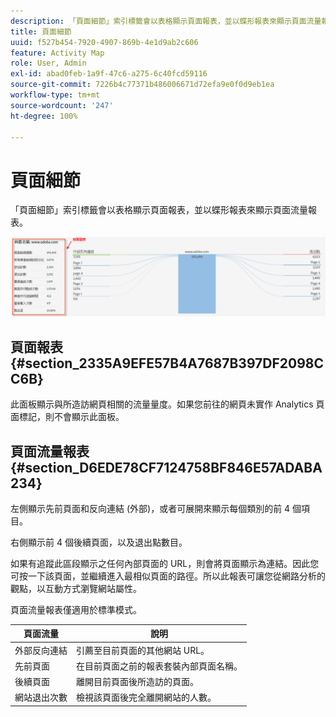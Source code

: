 ```yaml
---
description: 「頁面細節」索引標籤會以表格顯示頁面報表，並以蝶形報表來顯示頁面流量報表。
title: 頁面細節
uuid: f527b454-7920-4907-869b-4e1d9ab2c606
feature: Activity Map
role: User, Admin
exl-id: abad0feb-1a9f-47c6-a275-6c40fcd59116
source-git-commit: 7226b4c77371b486006671d72efa9e0f0d9eb1ea
workflow-type: tm+mt
source-wordcount: '247'
ht-degree: 100%

---
```


# 頁面細節

「頁面細節」索引標籤會以表格顯示頁面報表，並以蝶形報表來顯示頁面流量報表。

![](assets/page_flow.png)

## 頁面報表 {#section_2335A9EFE57B4A7687B397DF2098CC6B}

此面板顯示與所造訪網頁相關的流量量度。如果您前往的網頁未實作 Analytics 頁面標記，則不會顯示此面板。

## 頁面流量報表 {#section_D6EDE78CF7124758BF846E57ADABA234}

左側顯示先前頁面和反向連結 (外部)，或者可展開來顯示每個類別的前 4 個項目。

右側顯示前 4 個後續頁面，以及退出點數目。

如果有追蹤此區段顯示之任何內部頁面的 URL，則會將頁面顯示為連結。因此您可按一下該頁面，並繼續進入最相似頁面的路徑。所以此報表可讓您從網路分析的觀點，以互動方式瀏覽網站屬性。

頁面流量報表僅適用於標準模式。

| **頁面流量** | **說明** |
|---|---|
| 外部反向連結 | 引薦至目前頁面的其他網站 URL。 |
| 先前頁面 | 在目前頁面之前的報表套裝內部頁面名稱。 |
| 後續頁面 | 離開目前頁面後所造訪的頁面。 |
| 網站退出次數 | 檢視該頁面後完全離開網站的人數。 |
